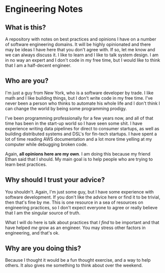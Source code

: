 # Engineering Notes

## What is this?
A repository with notes on best practices and opinions I have on a number of
software engineering domains. It will be highly opinionated and there may be
ideas I have here that you don't agree with. If so, let me know and we can
always discuss it. I like to learn and I like to talk system design. I am in
no way an expert and I don't code in my free time, but I would like to think
that I am a half-decent engineer.

## Who are you?
I'm just a guy from New York, who is a software developer by trade. I like math
and I like building things, but I don't write code in my free time. I've never
been a person who thinks to automate his whole life and I don't think I can
change the world by being some programming prodigy. 

I've been programming professionally for a few years now, and all of that time
has been in the start-up world so I have seen some shit. I have experience 
writing data pipelines for direct to consumer startups, as well as building
distributed systems and DSL's for fin-tech startups. I have spent a lot of time
reading AWS documentation and a lot more time yelling at my computer while
debugging broken code.

Again, **all opinions here are my own**. I am doing this because my friend Ethan
said that I should. My main goal is to help people who are trying to learn
best practices.

## Why should I trust your advice?
You shouldn't. Again, I'm just some guy, but I have some experience with
software development. If you don't like the advice here or find it to be
trivial, then that's fine by me. This is one resource in a sea of resources on
engineering practices, so I don't expect everyone to agree or really believe
that I am the singular source of truth.

What I will do here is talk about practices that _I find_ to be important and
that have helped _me_ grow as an engineer. You may stress other factors in
engineering, and that's ok.

## Why are you doing this?
Because I thought it would be a fun thought exercise, and a way to help others.
It also gives me something to think about over the weekend.
